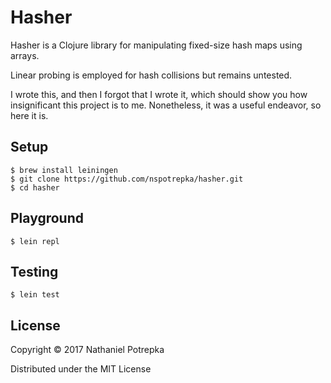 # Hasher

Hasher is a Clojure library for manipulating fixed-size hash maps using arrays.

Linear probing is employed for hash collisions but remains untested.

I wrote this, and then I forgot that I wrote it, which should show you how
insignificant this project is to me. Nonetheless, it was a useful endeavor, so
here it is.

## Setup

```
$ brew install leiningen
$ git clone https://github.com/nspotrepka/hasher.git
$ cd hasher
```

## Playground

```
$ lein repl
```

## Testing

```
$ lein test
```

## License

Copyright © 2017 Nathaniel Potrepka

Distributed under the MIT License
